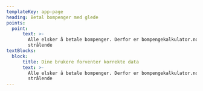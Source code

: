 ```yaml
---
templateKey: app-page
heading: Betal bompenger med glede
points:
  point:
      text: >-
        Alle elsker å betale bompenger. Derfor er bompengekalkulator.no helt
        strålende
textBlocks:
  block:
      title: Dine brukere forventer korrekte data
      text: >-
        Alle elsker å betale bompenger. Derfor er bompengekalkulator.no helt
        strålende
---
```


